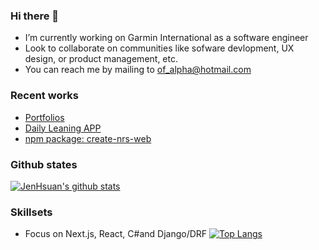 ### Hi there 👋

- I’m currently working on Garmin International as a software engineer
- Look to collaborate on communities like sofware devlopment, UX design, or product management, etc.
- You can reach me by mailing to of_alpha@hotmail.com

### Recent works

* [Portfolios](https://daily-learning.herokuapp.com/filter/portfolios)
* [Daily Leaning APP](https://daily-learning.herokuapp.com)
* [npm package: create-nrs-web](https://www.npmjs.com/package/create-nrs-web)
 
### Github states
[![JenHsuan's github stats](https://github-readme-stats.vercel.app/api?username=JenHsuan)](https://github.com/anuraghazra/github-readme-stats)

### Skillsets
* Focus on Next.js, React, C#and Django/DRF
[![Top Langs](https://github-readme-stats.vercel.app/api/top-langs/?username=JenHsuan&langs_count=8)](https://github.com/anuraghazra/github-readme-stats)
